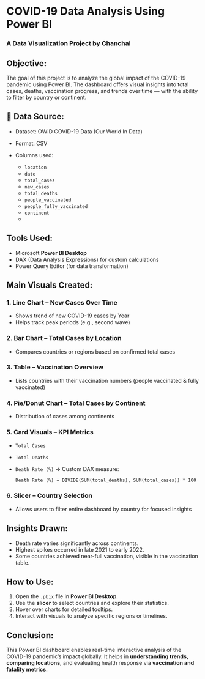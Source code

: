 #  COVID-19 Data Analysis Using Power BI

### A Data Visualization Project by Chanchal

## Objective:

The goal of this project is to analyze the global impact of the COVID-19 pandemic using Power BI. The dashboard offers visual insights into total cases, deaths, vaccination progress, and trends over time — with the ability to filter by country or continent.

## 📁 **Data Source:**

* Dataset: OWID COVID-19 Data (Our World In Data)
* Format: CSV
* Columns used:

  * `location`
  * `date`
  * `total_cases`
  * `new_cases`
  * `total_deaths`
  * `people_vaccinated`
  * `people_fully_vaccinated`
  * `continent`
  * 
## Tools Used:

* Microsoft **Power BI Desktop**
* DAX (Data Analysis Expressions) for custom calculations
* Power Query Editor (for data transformation)

## Main Visuals Created:

### 1. Line Chart – New Cases Over Time

* Shows trend of new COVID-19 cases by Year
* Helps track peak periods (e.g., second wave)

### 2. Bar Chart – Total Cases by Location

* Compares countries or regions based on confirmed total cases

### 3. Table – Vaccination Overview

* Lists countries with their vaccination numbers (people vaccinated & fully vaccinated)

### 4. Pie/Donut Chart – Total Cases by Continent

* Distribution of cases among continents

### 5. Card Visuals – KPI Metrics

* `Total Cases`
* `Total Deaths`
* `Death Rate (%)` → Custom DAX measure:

  ```DAX
  Death Rate (%) = DIVIDE(SUM(total_deaths), SUM(total_cases)) * 100

### 6. Slicer – Country Selection

* Allows users to filter entire dashboard by country for focused insights

## Insights Drawn:

* Death rate varies significantly across continents.
* Highest spikes occurred in late 2021 to early 2022.
* Some countries achieved near-full vaccination, visible in the vaccination table.

## How to Use:

1. Open the `.pbix` file in **Power BI Desktop**.
2. Use the **slicer** to select countries and explore their statistics.
3. Hover over charts for detailed tooltips.
4. Interact with visuals to analyze specific regions or timelines.

## Conclusion:

This Power BI dashboard enables real-time interactive analysis of the COVID-19 pandemic’s impact globally. It helps in **understanding trends, comparing locations**, and evaluating health response via **vaccination and fatality metrics**.


